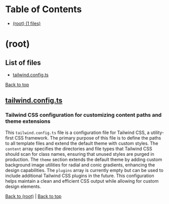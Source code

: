 # Table of Contents

- [(root) (1 files)](#root)
# (root)

## List of files

- [tailwind.config.ts](#tailwindconfigts)

[Back to top](#table-of-contents)

## [tailwind.config.ts](tailwind.config.ts)

### Tailwind CSS configuration for customizing content paths and theme extensions

This `tailwind.config.ts` file is a configuration file for Tailwind CSS, a utility-first CSS framework. The primary purpose of this file is to define the paths to all template files and extend the default theme with custom styles. The `content` array specifies the directories and file types that Tailwind CSS should scan for class names, ensuring that unused styles are purged in production. The `theme` section extends the default theme by adding custom background image utilities for radial and conic gradients, enhancing the design capabilities. The `plugins` array is currently empty but can be used to include additional Tailwind CSS plugins in the future. This configuration helps maintain a clean and efficient CSS output while allowing for custom design elements.

[Back to (root)](#root) | [Back to top](#table-of-contents)

